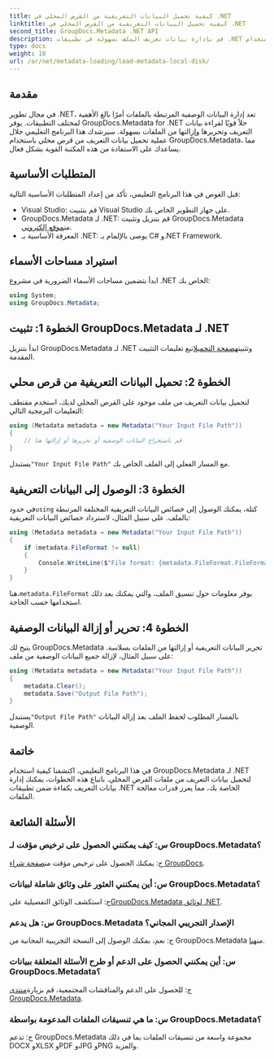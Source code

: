 ```yaml
---
title: كيفية تحميل البيانات التعريفية من القرص المحلي في .NET
linktitle: كيفية تحميل البيانات التعريفية من القرص المحلي في .NET
second_title: GroupDocs.Metadata .NET API
description: قم بإدارة بيانات تعريف الملف بسهولة في تطبيقات .NET باستخدام GroupDocs.Metadata لتعزيز إمكانيات معالجة الملفات.
type: docs
weight: 10
url: /ar/net/metadata-loading/load-metadata-local-disk/
---
```

## مقدمة
في مجال تطوير .NET، تعد إدارة البيانات الوصفية المرتبطة بالملفات أمرًا بالغ الأهمية لمختلف التطبيقات. يوفر GroupDocs.Metadata for .NET حلاً قويًا لقراءة بيانات التعريف وتحريرها وإزالتها من الملفات بسهولة. سيرشدك هذا البرنامج التعليمي خلال عملية تحميل بيانات التعريف من قرص محلي باستخدام GroupDocs.Metadata، مما يساعدك على الاستفادة من هذه المكتبة القوية بشكل فعال.
## المتطلبات الأساسية
قبل الغوص في هذا البرنامج التعليمي، تأكد من إعداد المتطلبات الأساسية التالية:
- Visual Studio: قم بتثبيت Visual Studio على جهاز التطوير الخاص بك.
-  GroupDocs.Metadata لـ .NET: قم بتنزيل وتثبيت GroupDocs.Metadata من[موقع إلكتروني](https://releases.groupdocs.com/metadata/net/).
- المعرفة الأساسية بـ .NET: يوصى بالإلمام بـ C# و.NET Framework.

## استيراد مساحات الأسماء
ابدأ بتضمين مساحات الأسماء الضرورية في مشروع .NET الخاص بك:
```csharp
using System;
using GroupDocs.Metadata;
```
## الخطوة 1: تثبيت GroupDocs.Metadata لـ .NET
 ابدأ بتنزيل GroupDocs.Metadata لـ .NET وتثبيته[صفحة التحميل](https://releases.groupdocs.com/metadata/net/)اتبع تعليمات التثبيت المقدمة.
## الخطوة 2: تحميل البيانات التعريفية من قرص محلي
لتحميل بيانات التعريف من ملف موجود على القرص المحلي لديك، استخدم مقتطف التعليمات البرمجية التالي:
```csharp
using (Metadata metadata = new Metadata("Your Input File Path"))
{
    // قم باستخراج البيانات الوصفية أو تحريرها أو إزالتها هنا
}
```
 يستبدل`"Your Input File Path"` مع المسار الفعلي إلى الملف الخاص بك.
## الخطوة 3: الوصول إلى البيانات التعريفية
 في حدود`using` كتلة، يمكنك الوصول إلى خصائص البيانات التعريفية المختلفة المرتبطة بالملف. على سبيل المثال، لاسترداد خصائص البيانات التعريفية:
```csharp
using (Metadata metadata = new Metadata("Your Input File Path"))
{
    if (metadata.FileFormat != null)
    {
        Console.WriteLine($"File format: {metadata.FileFormat.FileFormatType}");
    }
}
```
 هنا،`metadata.FileFormat` يوفر معلومات حول تنسيق الملف، والتي يمكنك بعد ذلك استخدامها حسب الحاجة.
## الخطوة 4: تحرير أو إزالة البيانات الوصفية
يتيح لك GroupDocs.Metadata تحرير البيانات التعريفية أو إزالتها من الملفات بسلاسة. على سبيل المثال، لإزالة جميع البيانات الوصفية من ملف:
```csharp
using (Metadata metadata = new Metadata("Your Input File Path"))
{
    metadata.Clear();
    metadata.Save("Output File Path");
}
```
 يستبدل`"Output File Path"` بالمسار المطلوب لحفظ الملف بعد إزالة البيانات الوصفية.

## خاتمة
في هذا البرنامج التعليمي، اكتشفنا كيفية استخدام GroupDocs.Metadata لـ .NET لتحميل بيانات التعريف من ملفات القرص المحلي. باتباع هذه الخطوات، يمكنك إدارة بيانات التعريف بكفاءة ضمن تطبيقات .NET الخاصة بك، مما يعزز قدرات معالجة الملفات.

## الأسئلة الشائعة
### س: كيف يمكنني الحصول على ترخيص مؤقت لـ GroupDocs.Metadata؟
 ج: يمكنك الحصول على ترخيص مؤقت من[صفحة شراء GroupDocs](https://purchase.groupdocs.com/temporary-license/).
### س: أين يمكنني العثور على وثائق شاملة لبيانات GroupDocs.Metadata؟
 ج: استكشف الوثائق التفصيلية على[GroupDocs.Metadata لوثائق .NET](https://reference.groupdocs.com/metadata/net/).
### س: هل يدعم GroupDocs.Metadata الإصدار التجريبي المجاني؟
 ج: نعم، يمكنك الوصول إلى النسخة التجريبية المجانية من GroupDocs.Metadata من[هنا](https://releases.groupdocs.com/).
### س: أين يمكنني الحصول على الدعم أو طرح الأسئلة المتعلقة ببيانات GroupDocs.Metadata؟
 ج: للحصول على الدعم والمناقشات المجتمعية، قم بزيارة[منتدى GroupDocs.Metadata](https://forum.groupdocs.com/c/metadata/14).
### س: ما هي تنسيقات الملفات المدعومة بواسطة GroupDocs.Metadata؟
ج: تدعم GroupDocs.Metadata مجموعة واسعة من تنسيقات الملفات بما في ذلك DOCX وXLSX وPDF وJPG وPNG والمزيد.